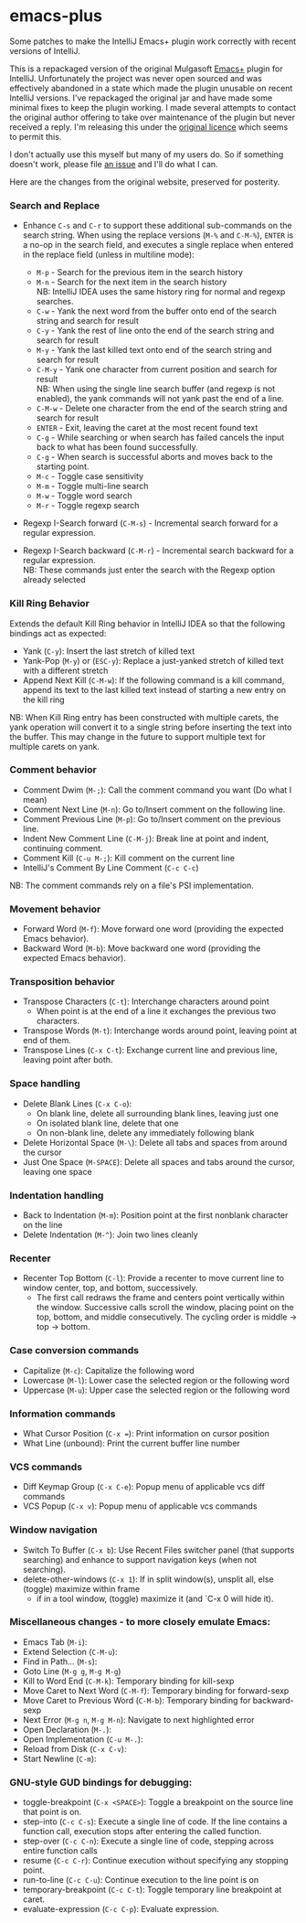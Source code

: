 # emacs-plus

Some patches to make the IntelliJ Emacs+ plugin work correctly with recent versions of IntelliJ.

This is a repackaged version of the original Mulgasoft [Emacs+](http://www.mulgasoft.com/intellemacsplus) plugin for 
IntelliJ. Unfortunately the project was never open sourced and was effectively abandoned in a state which made the
plugin unusable on recent IntelliJ versions. I've repackaged the original jar and have made some minimal fixes to keep
the plugin working. I made several attempts to contact the original author offering to take over maintenance of the
plugin but never received a reply. I'm releasing this under the 
[original licence](http://www.mulgasoft.com/intellemacsplus/mpl-v-1-0) which seems to permit this.

I don't actually use this myself but many of my users do. So if something doesn't work, please file 
[an issue](https://github.com/cursive-ide/emacs-plus/issues) and I'll do what I can.

Here are the changes from the original website, preserved for posterity.

### Search and Replace 

- Enhance `C-s` and `C-r` to support these additional sub-commands on the search string.  When using the replace versions 
  (`M-%` and `C-M-%`), `ENTER` is a no-op in the search field, and executes a single replace when entered in the replace 
  field (unless in multiline mode):
    * `M-p` - Search for the previous item in the search history
    * `M-n` - Search for the next item in the search history  
    NB: IntelliJ IDEA uses the same history ring for normal and regexp searches.
    * `C-w` - Yank the next word from the buffer onto end of the search string and search for result
    * `C-y` - Yank the rest of line onto the end of the search string and search for result
    * `M-y` - Yank the last killed text onto end of the search string and search for result
    * `C-M-y` - Yank one character from current position and search for result  
    NB: When using the single line search buffer (and regexp is not enabled), the yank commands will not yank past the 
    end of a line.
    * `C-M-w` - Delete one character from the end of the search string and search for result
    * `ENTER` - Exit, leaving the caret at the most recent found text
    * `C-g` - While searching or when search has failed cancels the input back to what has been found successfully.
    * `C-g` - When search is successful aborts and moves back to the starting point.
    * `M-c` - Toggle case sensitivity
    * `M-m` - Toggle multi-line search
    * `M-w` - Toggle word search
    * `M-r` - Toggle regexp search

- Regexp I-Search forward (`C-M-s`) - Incremental search forward for a regular expression.
- Regexp I-Search backward (`C-M-r`) - Incremental search backward for a regular expression.  
NB: These commands just enter the search with the Regexp option already selected

### Kill Ring Behavior 

Extends the default Kill Ring behavior in IntelliJ IDEA so that the following bindings act as expected:

- Yank (`C-y`):  Insert the last stretch of killed text
- Yank-Pop (`M-y`) or (`ESC-y`): Replace a just-yanked stretch of killed text with a different stretch
- Append Next Kill (`C-M-w`): If the following command is a kill command, append its text to the last killed text 
  instead of starting a new entry on the kill ring

NB: When Kill Ring entry has been constructed with multiple carets, the yank operation will convert it to a single 
string before inserting the text into the buffer.  This may change in the future to support multiple text for multiple 
carets on yank.

### Comment behavior
- Comment Dwim (`M-;`):  Call the comment command you want (Do what I mean)
- Comment Next Line (`M-n`): Go to/Insert comment on the following line. 
- Comment Previous Line (`M-p`): Go to/Insert comment on the previous line.
- Indent New Comment Line (`C-M-j`): Break line at point and indent, continuing comment.
- Comment Kill (`C-u M-;`): Kill comment on the current line
- IntelliJ's Comment By Line Comment (`C-c C-c`)

NB: The comment commands rely on a file's PSI implementation.

### Movement behavior 

- Forward Word (`M-f`):  Move forward one word (providing the expected Emacs behavior).
- Backward Word (`M-b`): Move backward one word (providing the expected Emacs behavior).

### Transposition behavior

- Transpose Characters (`C-t`):  Interchange characters around point
    * When point is at the end of a line it exchanges the previous two characters.
- Transpose Words (`M-t`): Interchange words around point, leaving point at end of them.
- Transpose Lines (`C-x C-t`): Exchange current line and previous line, leaving point after both.

### Space handling

- Delete Blank Lines (`C-x C-o`): 
    * On blank line, delete all surrounding blank lines, leaving just one
    * On isolated blank line, delete that one
    * On non-blank line, delete any immediately following blank
- Delete Horizontal Space (`M-\`): Delete all tabs and spaces from around the cursor
- Just One Space (`M-SPACE`): Delete all spaces and tabs around the cursor, leaving one space

### Indentation handling
- Back to Indentation (`M-m`):  Position point at the first nonblank character on the line
- Delete Indentation (`M-^`):  Join two lines cleanly

### Recenter 

- Recenter Top Bottom (`C-l`): Provide a recenter to move current line to window center, top, and bottom, successively.
    * The first call redraws the frame and centers point vertically within the window.  Successive calls scroll the 
      window, placing point on the top, bottom,  and middle consecutively. The cycling order is middle -> top -> bottom.

### Case conversion commands

- Capitalize (`M-c`): Capitalize the following word
- Lowercase (`M-l`): Lower case the selected region or the following word
- Uppercase (`M-u`): Upper case the selected region or the following word

### Information commands 

- What Cursor Position (`C-x =`):  Print information on cursor position
- What Line (unbound):  Print the current buffer line number

### VCS commands

- Diff Keymap Group (`C-x C-e`):  Popup menu of applicable vcs diff commands
- VCS Popup (`C-x v`):  Popup menu of applicable vcs commands

### Window navigation
 
- Switch To Buffer (`C-x b`): Use Recent Files switcher panel (that supports searching) and enhance to support navigation keys (when not searching).
- delete-other-windows (`C-x 1`): If in split window(s), unsplit all, else (toggle) maximize within frame
    * if in a tool window, (toggle) maximize it (and `C-x 0 will hide it).

### Miscellaneous changes - to more closely emulate Emacs:

- Emacs Tab (`M-i`):
- Extend Selection (`C-M-u`):
- Find in Path... (`M-s`):
- Goto Line (`M-g g`, `M-g M-g`)
- Kill to Word End (`C-M-k`): Temporary binding for kill-sexp
- Move Caret to Next Word (`C-M-f`): Temporary binding for forward-sexp
- Move Caret to Previous Word (`C-M-b`): Temporary binding for backward-sexp
- Next Error (`M-g n`, `M-g M-n`): Navigate to next highlighted error
- Open Declaration (`M-.`):
- Open Implementation (`C-u M-.`):
- Reload from Disk (`C-x C-v`):
- Start Newline (`C-m`):

### GNU-style GUD bindings for debugging:

- toggle-breakpoint (`C-x <SPACE>`): Toggle a breakpoint on the source line that point is on.
- step-into (`C-c C-s`): Execute a single line of code.  If the line contains a function call, execution stops after entering the called function.
- step-over (`C-c C-n`): Execute a single line of code, stepping across entire function calls
- resume (`C-c C-r`): Continue execution without specifying any stopping point.
- run-to-line (`C-c C-u`): Continue execution to the line point is on
- temporary-breakpoint (`C-c C-t`): Toggle temporary line breakpoint at caret.
- evaluate-expression (`C-c C-p`): Evaluate expression.
